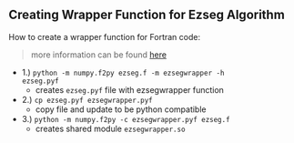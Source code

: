 ## Creating Wrapper Function for Ezseg Algorithm

How to create a wrapper function for Fortran code:  
> more information can be found [here](https://numpy.org/devdocs/f2py/f2py.getting-started.html#the-smart-way)  


* 1.) <code>python -m numpy.f2py ezseg.f -m ezsegwrapper -h ezseg.pyf</code>   
    * creates <code>ezseg.pyf</code> file with ezsegwrapper function 
* 2.) <code>cp ezseg.pyf ezsegwrapper.pyf</code>  
    * copy file and update to be python compatible  
* 3.) <code>python -m numpy.f2py -c ezsegwrapper.pyf ezseg.f</code>  
    * creates shared module <code>ezsegwrapper.so</code>
   
